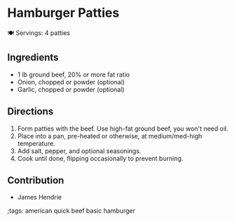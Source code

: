 # Hamburger Patties

🍽️ Servings: 4 patties

## Ingredients

-	1 lb ground beef, 20% or more fat ratio
-	Onion, chopped or powder (optional)
-	Garlic, chopped or powder (optional)

## Directions

1.	Form patties with the beef.  Use high-fat ground beef, you won't need oil.
2.	Place into a pan, pre-heated or otherwise, at medium/med-high temperature.
3.  Add salt, pepper, and optional seasonings.
4.	Cook until done, flipping occasionally to prevent burning.

## Contribution

- James Hendrie

;tags: american quick beef basic hamburger
